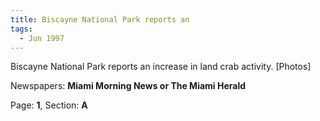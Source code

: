 ```yaml
---  
title: Biscayne National Park reports an  
tags:  
  - Jun 1997  
---  
```

  
Biscayne National Park reports an increase in land crab activity. [Photos]  
  
Newspapers: **Miami Morning News or The Miami Herald**  
  
Page: **1**, Section: **A** 
